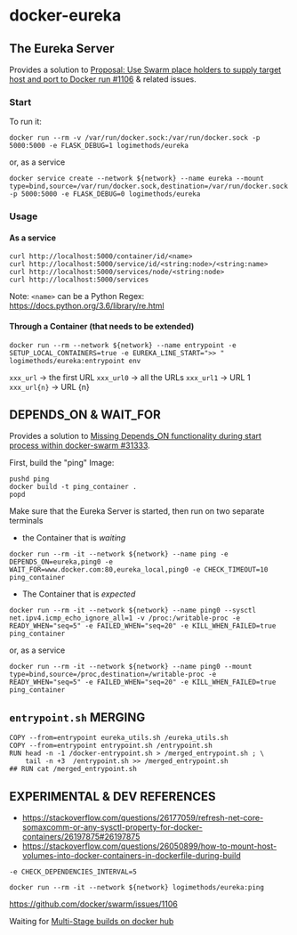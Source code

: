 # docker-eureka

## The Eureka Server

Provides a solution to [Proposal: Use Swarm place holders to supply target host and port to Docker run #1106](https://github.com/docker/swarm/issues/1106) & related issues.

### Start
To run it:
```
docker run --rm -v /var/run/docker.sock:/var/run/docker.sock -p 5000:5000 -e FLASK_DEBUG=1 logimethods/eureka
```
or, as a service
```
docker service create --network ${network} --name eureka --mount type=bind,source=/var/run/docker.sock,destination=/var/run/docker.sock -p 5000:5000 -e FLASK_DEBUG=0 logimethods/eureka
```

### Usage
#### As a service
```
curl http://localhost:5000/container/id/<name>
curl http://localhost:5000/service/id/<string:node>/<string:name>
curl http://localhost:5000/services/node/<string:node>
curl http://localhost:5000/services
```

Note: `<name>` can be a Python Regex: https://docs.python.org/3.6/library/re.html

#### Through a Container (that needs to be extended)
```
docker run --rm --network ${network} --name entrypoint -e SETUP_LOCAL_CONTAINERS=true -e EUREKA_LINE_START=">> " logimethods/eureka:entrypoint env
```

`xxx_url` -> the first URL
`xxx_url0` -> all the URLs
`xxx_url1` -> URL 1
`xxx_url{n}` -> URL {n}

## DEPENDS_ON & WAIT_FOR

Provides a solution to [Missing Depends_ON functionality during start process within docker-swarm #31333](https://github.com/moby/moby/issues/31333#issuecomment-303250242).

First, build the "ping" Image:
```
pushd ping
docker build -t ping_container .
popd
```
Make sure that the Eureka Server is started, then run on two separate terminals
* the Container that is _waiting_
```
docker run --rm -it --network ${network} --name ping -e DEPENDS_ON=eureka,ping0 -e WAIT_FOR=www.docker.com:80,eureka_local,ping0 -e CHECK_TIMEOUT=10 ping_container
```
* The Container that is _expected_
```
docker run --rm -it --network ${network} --name ping0 --sysctl net.ipv4.icmp_echo_ignore_all=1 -v /proc:/writable-proc -e READY_WHEN="seq=5" -e FAILED_WHEN="seq=20" -e KILL_WHEN_FAILED=true ping_container
```
or, as a service
```
docker run --rm -it --network ${network} --name ping0 --mount type=bind,source=/proc,destination=/writable-proc -e READY_WHEN="seq=5" -e FAILED_WHEN="seq=20" -e KILL_WHEN_FAILED=true ping_container
```

## `entrypoint.sh` MERGING

```
COPY --from=entrypoint eureka_utils.sh /eureka_utils.sh
COPY --from=entrypoint entrypoint.sh /entrypoint.sh
RUN head -n -1 /docker-entrypoint.sh > /merged_entrypoint.sh ; \
    tail -n +3  /entrypoint.sh >> /merged_entrypoint.sh
## RUN cat /merged_entrypoint.sh
```

## EXPERIMENTAL & DEV REFERENCES

* https://stackoverflow.com/questions/26177059/refresh-net-core-somaxcomm-or-any-sysctl-property-for-docker-containers/26197875#26197875
* https://stackoverflow.com/questions/26050899/how-to-mount-host-volumes-into-docker-containers-in-dockerfile-during-build

`-e CHECK_DEPENDENCIES_INTERVAL=5`
```
docker run --rm -it --network ${network} logimethods/eureka:ping
```


https://github.com/docker/swarm/issues/1106

Waiting for [Multi-Stage builds on docker hub](https://github.com/docker/hub-feedback/issues/1039)
